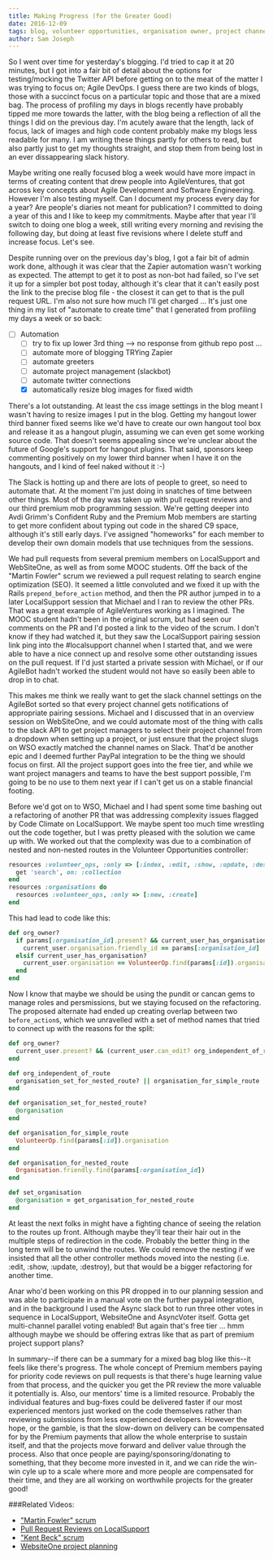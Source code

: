 ```yaml
---
title: Making Progress (for the Greater Good)
date: 2016-12-09
tags: blog, volunteer opportunities, organisation owner, project channel, code, people
author: Sam Joseph
---
```


So I went over time for yesterday's blogging.  I'd tried to cap it at 20 minutes, but I got into a fair bit of detail about the options for testing/mocking the Twitter API before getting on to the meat of the matter I was trying to focus on; Agile DevOps.  I guess there are two kinds of blogs, those with a succinct focus on a particular topic and those that are a mixed bag.  The process of profiling my days in blogs recently have probably tipped me more towards the latter, with the blog being a reflection of all the things I did on the previous day.  I'm acutely aware that the length, lack of focus, lack of images and high code content probably make my blogs less readable for many.  I am writing these things partly for others to read, but also partly just to get my thoughts straight, and stop them from being lost in an ever dissappearing slack history.

Maybe writing one really focused blog a week would have more impact in terms of creating content that drew people into AgileVentures, that got across key concepts about Agile Development and Software Engineering.  However I'm also testing myself.  Can I document my process every day for a year?  Are people's diaries not meant for publication?  I committed to doing a year of this and I like to keep my commitments.  Maybe after that year I'll switch to doing one blog a week, still writing every morning and revising the following day, but doing at least five revisions where I delete stuff and increase focus. Let's see.

Despite running over on the previous day's blog, I got a fair bit of admin work done, although it was clear that the Zapier automation wasn't working as expected.  The attempt to get it to post as non-bot had failed, so I've set it up for a simpler bot post today, although it's clear that it can't easily post the link to the precise blog file - the closest it can get to that is the pull request URL.  I'm also not sure how much I'll get charged ... It's just one thing in my list of "automate to create time" that I generated from profiling my days a week or so back:

* [ ] Automation
  - [ ] try to fix up lower 3rd thing --> no response from github repo post ...
  - [ ] automate more of blogging TRYing Zapier
  - [ ] automate greeters
  - [ ] automate project management (slackbot)
  - [ ] automate twitter connections
  - [x] automatically resize blog images for fixed width
  
There's a lot outstanding.  At least the css image settings in the blog meant I wasn't having to resize images I put in the blog.  Getting my hangout lower third banner fixed seems like we'd have to create our own hangout tool box and release it as a hangout plugin, assuming we can even get some working source code.  That doesn't seems appealing since we're unclear about the future of Google's support for hangout plugins.   That said, sponsors keep commenting positively on my lower third banner when I have it on the hangouts, and I kind of feel naked without it :-)

The Slack is hotting up and there are lots of people to greet, so need to automate that.  At the moment I'm just doing in snatches of time between other things. Most of the day was taken up with pull request reviews and our third premium mob programming session.  We're getting deeper into Avdi Grimm's Confident Ruby and the Premium Mob members are starting to get more confident about typing out code in the shared C9 space, although it's still early days.  I've assigned "homeworks" for each member to develop their own domain models that use techniques from the sessions.

We had pull requests from several premium members on LocalSupport and WebSiteOne, as well as from some MOOC students.  Off the back of the "Martin Fowler" scrum we reviewed a pull request relating to search engine optimization (SEO).  It seemed a little convoluted and we fixed it up with the Rails `prepend_before_action` method, and then the PR author jumped in to a later LocalSupport session that Michael and I ran to review the other PRs.  That was a great example of AgileVentures working as I imagined.  The MOOC student hadn't been in the original scrum, but had seen our comments on the PR and I'd posted a link to the video of the scrum.  I don't know if they had watched it, but they saw the LocalSupport pairing session link ping into the #localsupport channel when I started that, and we were able to have a nice connect up and resolve some other outstanding issues on the pull request.  If I'd just started a private session with Michael, or if our AgileBot hadn't worked the student would not have so easily been able to drop in to chat.

This makes me think we really want to get the slack channel settings on the AgileBot sorted so that every project channel gets notifications of appropriate pairing sessions.  Michael and I discussed that in an overview session on WebSiteOne, and we could automate most of the thing with calls to the slack API to get project managers to select their project channel from a dropdown when setting up a project, or just ensure that the project slugs on WSO exactly matched the channel names on Slack.  That'd be another epic and I deemed further PayPal integration to be the thing we should focus on first.  All the project support goes into the free tier, and while we want project managers and teams to have the best support possible, I'm going to be no use to them next year if I can't get us on a stable financial footing.

Before we'd got on to WSO, Michael and I had spent some time bashing out a refactoring of another PR that was addressing complexity issues flagged by Code Climate on LocalSupport.  We maybe spent too much time wrestling out the code together, but I was pretty pleased with the solution we came up with.  We worked out that the complexity was due to a combination of nested and non-nested routes in the Volunteer Opportunities controller:

```rb
resources :volunteer_ops, :only => [:index, :edit, :show, :update, :destroy] do
  get 'search', on: :collection
end
resources :organisations do
  resources :volunteer_ops, :only => [:new, :create]
end
```

This had lead to code like this:

```rb
def org_owner?
  if params[:organisation_id].present? && current_user_has_organisation?
    current_user.organisation.friendly_id == params[:organisation_id]
  elsif current_user_has_organisation?
    current_user.organisation == VolunteerOp.find(params[:id]).organisation
  end
end
```

Now I know that maybe we should be using the pundit or cancan gems to manage roles and persmissions, but we staying focused on the refactoring. The proposed alternate had ended up creating overlap between two `before_action`s, which we unravelled with a set of method names that tried to connect up with the reasons for the split:

```rb
def org_owner?
  current_user.present? && (current_user.can_edit? org_independent_of_route)
end

def org_independent_of_route
  organisation_set_for_nested_route? || organisation_for_simple_route
end

def organisation_set_for_nested_route?
  @organisation
end

def organisation_for_simple_route
  VolunteerOp.find(params[:id]).organisation
end

def organisation_for_nested_route
  Organisation.friendly.find(params[:organisation_id])
end

def set_organisation
  @organisation = get_organisation_for_nested_route
end
```

At least the next folks in might have a fighting chance of seeing the relation to the routes up front.  Although maybe they'll tear their hair out in the multiple steps of redirection in the code.  Probably the better thing in the long term will be to unwind the routes.  We could remove the nesting if we insisted that all the other controller methods moved into the nesting (i.e. :edit, :show, :update, :destroy), but that would be a bigger refactoring for another time.

Anar who'd been working on this PR dropped in to our planning session and was able to participate in a manual vote on the further paypal integration, and in the background I used the Async slack bot to run three other votes in sequence in LocalSupport, WebsiteOne and AsyncVoter itself.  Gotta get multi-channel parallel voting enabled!  But again that's free tier ... hmm although maybe we should be offering extras like that as part of premium project support plans?

In summary--if there can be a summary for a mixed bag blog like this--it feels like there's progress. The whole concept of Premium members paying for priority code reviews on pull requests is that there's huge learning value from that process, and the quicker you get the PR review the more valuable it potentially is.  Also, our mentors' time is a limited resource.  Probably the individual features and bug-fixes could be delivered faster if our most experienced mentors just worked on the code themselves rather than reviewing submissions from less experienced developers.  However the hope, or the gamble, is that the slow-down on delivery can be compensated for by the Premium payments that allow the whole enterprise to sustain itself, and that the projects move forward and deliver value through the process.  Also that once people are paying/sponsoring/donating to something, that they become more invested in it, and we can ride the win-win cyle up to a scale where more and more people are compensated for their time, and they are all working on worthwhile projects for the greater good!

###Related Videos:

* ["Martin Fowler" scrum](https://www.youtube.com/watch?v=PjpUk3fBBDs)
* [Pull Request Reviews on LocalSupport](https://www.youtube.com/watch?v=-PeG-5Egd2E)
* ["Kent Beck" scrum](https://www.youtube.com/watch?v=m4uOCp6ZfyE)
* [WebsiteOne project planning](https://www.youtube.com/watch?v=kpk5yNiQox8)

  
